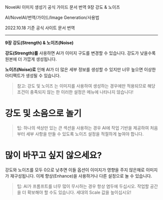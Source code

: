 NovelAI 이미지 생성기 공식 가이드 문서 번역 9장 강도 & 노이즈

AI/NovelAI/번역/가이드/Image Generation/사용법

2022.10.18 기준 공식 사이트 문서 번역

---
**9장 강도(Strength) & 노이즈(Noise)**

**강도(Strength)를** 사용하면 AI가 이미지 구도를 변경할 수 있습니다. 강도가 낮을수록 원본에 더 가깝게 생성됩니다.

**노이즈(Noise)로** 인해 AI가 더 많은 세부 정보를 생성할 수 있지만 너무 높으면 이상한 아티팩트가 생성될 수 있습니다.

> 참고: 강도 및 노이즈 는 이미지를 사용하여 생성하는 경우에만 적용되므로 해당 조건이 충족되지 않는 한 이러한 설정은 메뉴에 나타나지 않습니다!

# 강도 및 소음으로 놀기
> 팁: 하나의 색상만 있는 큰 섹션을 사용하는 경우 AI에 작업 기반을 제공하여 처음부터 세부 사항을 만들 수 있도록 노이즈 설정을 적절하게 높여야 합니다.

# 많이 바꾸고 싶지 않으세요?
강도와 노이즈를 모두 0으로 낮추면 이들 옵션이 이미지가 영향을 주지 않은채로 이미지가 재구성됩니다. 이제 향상(Enhance)을 사용하거나 다른 설정으로 놀 수 있습니다.

> 팁: AI가 프롬프트를 너무 많이 무시하는 경우 항상 염두에 두십시오. 작업할 공간을 더 확보해야 할 수도 있습니다. 세대의 Scale 값을 높이십시오!